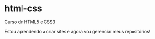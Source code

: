 # html-css
 Curso de HTML5  e CSS3

 Estou aprendendo a criar sites e agora vou
 gerenciar meus repositórios!
